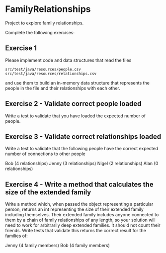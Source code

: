 # FamilyRelationships
Project to explore family relationships. 

Complete the following exercises:

Exercise 1
---

Please implement code and data structures that read the files
```
src/test/java/resources/people.csv
src/test/java/resources/relationships.csv
```
and use them to build an in-memory data structure that represents the people in the file and their relationships with each other.

Exercise 2 - Validate correct people loaded
---

Write a test to validate that you have loaded the expected number of people.

Exercise 3 - Validate correct relationships loaded
---

Write a test to validate that the following people have the correct expected number of connections to other people

Bob (4 relationships)
Jenny (3 relationships)
Nigel (2 relationships)
Alan (0 relationships)

Exercise 4 - Write a method that calculates the size of the extended family
---

Write a method which, when passed the object representing a particular person, returns an int representing the size of their extended family including themselves. Their extended family includes anyone connected to them by a chain of family relationships of any length, so your solution will need to work for arbitrarily deep extended families. It should not count their friends. Write tests that validate this returns the correct result for the families of:

Jenny (4 family members)
Bob (4 family members)
